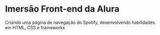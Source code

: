 # Imersão Front-end da Alura
Criando uma página de navegação do Spotify, desenvolvendo habilidades em HTML, CSS e frameworks
